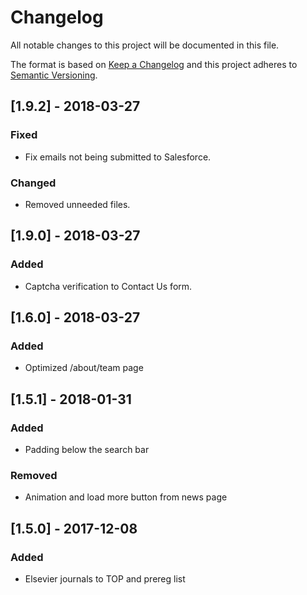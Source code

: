 # Changelog
All notable changes to this project will be documented in this file.

The format is based on [Keep a Changelog](http://keepachangelog.com/en/1.0.0/)
and this project adheres to [Semantic Versioning](http://semver.org/spec/v2.0.0.html).

## [1.9.2] - 2018-03-27
### Fixed
- Fix emails not being submitted to Salesforce.

### Changed
- Removed unneeded files.

## [1.9.0] - 2018-03-27
### Added
- Captcha verification to Contact Us form.

## [1.6.0] - 2018-03-27
### Added
- Optimized /about/team page

## [1.5.1] - 2018-01-31
### Added
- Padding below the search bar

### Removed
- Animation and load more button from news page

## [1.5.0] - 2017-12-08
### Added
- Elsevier journals to TOP and prereg list 

